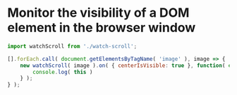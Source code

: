Monitor the visibility of a DOM element in the browser window
=============================================================

```javascript
import watchScroll from './watch-scroll';

[].forEach.call( document.getElementsByTagName( 'image' ), image => {
	new watchScroll( image ).on( { centerIsVisible: true }, function( event, visibilityStatus, watchScroll ) {
		console.log( this )
	} );
} );
```
